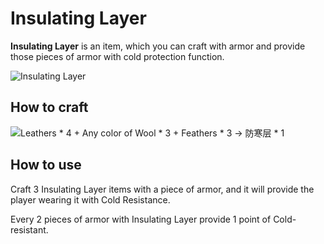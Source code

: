 # Insulating Layer

**Insulating Layer** is an item, which you can craft with armor and provide those pieces of armor with cold protection function.

![Insulating Layer](../.gitbook/assets/blocks-items/insulating_layer.png)

## How to craft

![Leathers * 4 + Any color of Wool * 3 + Feathers * 3 → 防寒层 * 1](../.gitbook/assets/recipes/insulating_layer_recipe.png)

## How to use
Craft 3 Insulating Layer items with a piece of armor, and it will provide the player wearing it with Cold Resistance.

Every 2 pieces of armor with Insulating Layer provide 1 point of Cold-resistant.
